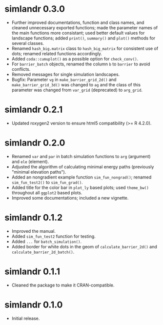 # simlandr 0.3.0

- Further improved documentations, function and class names, and cleaned unnecessary exported functions; made the parameter names of the main functions more consistant; used better default values for landscape functions; added `print()`, `summary()` and `plot()` methods for several classes.
- Renamed `hash_big.matrix` class to `hash_big_matrix` for consistent use of dots; renamed related functions accordingly.
- Added `coda::cumuplot()` as a possible option for `check_conv()`.
- For `barrier_batch` objects, renamed the column `b` to `barrier` to avoid conflicts.
- Removed messages for single simulation landscapes.
- Bugfix: Parameter `vg` in `make_barrier_grid_2d()` and `make_barrier_grid_3d()` was changed to `ag` and the class of this parameter was changed from `var_grid` (deprecated) to `arg_grid`. 

# simlandr 0.2.1

- Updated roxygen2 version to ensure html5 compatibility (>= R 4.2.0).

# simlandr 0.2.0

- Renamed `var` and `par` in batch simulation functions to `arg` (argument) and `ele` (element).
- Adjusted the algorithm of calculating minimal energy paths (previously "minimal elevation paths").
- Added an nongradient example function `sim_fun_nongrad()`; renamed `sim_fun_test2()` to `sim_fun_grad()`.
- Added title for the color bar in `plot_ly` based plots; used `theme_bw()` throughout all `ggplot2` based plots.
- Improved some documentations; included a new vignette.

# simlandr 0.1.2

- Improved the manual.
- Added `sim_fun_test2` function for testing.
- Added `...` for `batch_simulation()`.
- Added border for white dots in the geom of `calculate_barrier_2d()` and `calculate_barrier_2d_batch()`.

# simlandr 0.1.1

- Cleaned the package to make it CRAN-compatible.

# simlandr 0.1.0

- Initial release.
